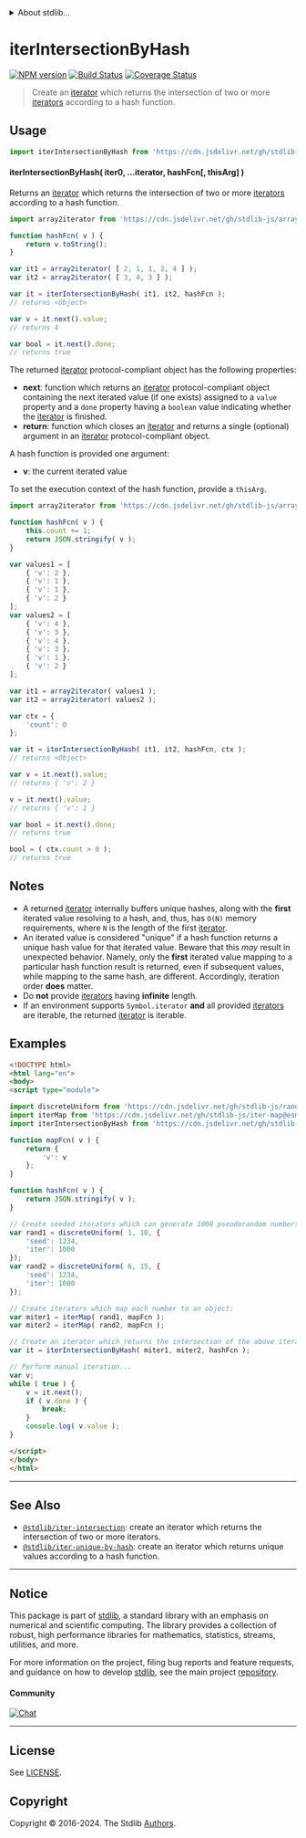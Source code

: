 <!--

@license Apache-2.0

Copyright (c) 2019 The Stdlib Authors.

Licensed under the Apache License, Version 2.0 (the "License");
you may not use this file except in compliance with the License.
You may obtain a copy of the License at

   http://www.apache.org/licenses/LICENSE-2.0

Unless required by applicable law or agreed to in writing, software
distributed under the License is distributed on an "AS IS" BASIS,
WITHOUT WARRANTIES OR CONDITIONS OF ANY KIND, either express or implied.
See the License for the specific language governing permissions and
limitations under the License.

-->


<details>
  <summary>
    About stdlib...
  </summary>
  <p>We believe in a future in which the web is a preferred environment for numerical computation. To help realize this future, we've built stdlib. stdlib is a standard library, with an emphasis on numerical and scientific computation, written in JavaScript (and C) for execution in browsers and in Node.js.</p>
  <p>The library is fully decomposable, being architected in such a way that you can swap out and mix and match APIs and functionality to cater to your exact preferences and use cases.</p>
  <p>When you use stdlib, you can be absolutely certain that you are using the most thorough, rigorous, well-written, studied, documented, tested, measured, and high-quality code out there.</p>
  <p>To join us in bringing numerical computing to the web, get started by checking us out on <a href="https://github.com/stdlib-js/stdlib">GitHub</a>, and please consider <a href="https://opencollective.com/stdlib">financially supporting stdlib</a>. We greatly appreciate your continued support!</p>
</details>

# iterIntersectionByHash

[![NPM version][npm-image]][npm-url] [![Build Status][test-image]][test-url] [![Coverage Status][coverage-image]][coverage-url] <!-- [![dependencies][dependencies-image]][dependencies-url] -->

> Create an [iterator][mdn-iterator-protocol] which returns the intersection of two or more [iterators][mdn-iterator-protocol] according to a hash function.

<!-- Section to include introductory text. Make sure to keep an empty line after the intro `section` element and another before the `/section` close. -->

<section class="intro">

</section>

<!-- /.intro -->

<!-- Package usage documentation. -->



<section class="usage">

## Usage

```javascript
import iterIntersectionByHash from 'https://cdn.jsdelivr.net/gh/stdlib-js/iter-intersection-by-hash@v0.2.1-esm/index.mjs';
```

#### iterIntersectionByHash( iter0, ...iterator, hashFcn\[, thisArg] )

Returns an [iterator][mdn-iterator-protocol] which returns the intersection of two or more [iterators][mdn-iterator-protocol] according to a hash function.

```javascript
import array2iterator from 'https://cdn.jsdelivr.net/gh/stdlib-js/array-to-iterator@esm/index.mjs';

function hashFcn( v ) {
    return v.toString();
}

var it1 = array2iterator( [ 2, 1, 1, 2, 4 ] );
var it2 = array2iterator( [ 3, 4, 3 ] );

var it = iterIntersectionByHash( it1, it2, hashFcn );
// returns <Object>

var v = it.next().value;
// returns 4

var bool = it.next().done;
// returns true
```

The returned [iterator][mdn-iterator-protocol] protocol-compliant object has the following properties:

-   **next**: function which returns an [iterator][mdn-iterator-protocol] protocol-compliant object containing the next iterated value (if one exists) assigned to a `value` property and a `done` property having a `boolean` value indicating whether the [iterator][mdn-iterator-protocol] is finished.
-   **return**: function which closes an [iterator][mdn-iterator-protocol] and returns a single (optional) argument in an [iterator][mdn-iterator-protocol] protocol-compliant object.

A hash function is provided one argument:

-   **v**: the current iterated value

To set the execution context of the hash function, provide a `thisArg`.

<!-- eslint-disable object-curly-newline -->

```javascript
import array2iterator from 'https://cdn.jsdelivr.net/gh/stdlib-js/array-to-iterator@esm/index.mjs';

function hashFcn( v ) {
    this.count += 1;
    return JSON.stringify( v );
}

var values1 = [
    { 'v': 2 },
    { 'v': 1 },
    { 'v': 1 },
    { 'v': 2 }
];
var values2 = [
    { 'v': 4 },
    { 'v': 3 },
    { 'v': 4 },
    { 'v': 3 },
    { 'v': 1 },
    { 'v': 2 }
];

var it1 = array2iterator( values1 );
var it2 = array2iterator( values2 );

var ctx = {
    'count': 0
};

var it = iterIntersectionByHash( it1, it2, hashFcn, ctx );
// returns <Object>

var v = it.next().value;
// returns { 'v': 2 }

v = it.next().value;
// returns { 'v': 1 }

var bool = it.next().done;
// returns true

bool = ( ctx.count > 0 );
// returns true
```

</section>

<!-- /.usage -->

<!-- Package usage notes. Make sure to keep an empty line after the `section` element and another before the `/section` close. -->

<section class="notes">

## Notes

-   A returned [iterator][mdn-iterator-protocol] internally buffers unique hashes, along with the **first** iterated value resolving to a hash, and, thus, has `O(N)` memory requirements, where `N` is the length of the first [iterator][mdn-iterator-protocol].
-   An iterated value is considered "unique" if a hash function returns a unique hash value for that iterated value. Beware that this _may_ result in unexpected behavior. Namely, only the **first** iterated value mapping to a particular hash function result is returned, even if subsequent values, while mapping to the same hash, are different. Accordingly, iteration order **does** matter.
-   Do **not** provide [iterators][mdn-iterator-protocol] having **infinite** length.
-   If an environment supports `Symbol.iterator` **and** all provided [iterators][mdn-iterator-protocol] are iterable, the returned [iterator][mdn-iterator-protocol] is iterable.

</section>

<!-- /.notes -->

<!-- Package usage examples. -->

<section class="examples">

## Examples

<!-- eslint no-undef: "error" -->

```html
<!DOCTYPE html>
<html lang="en">
<body>
<script type="module">

import discreteUniform from 'https://cdn.jsdelivr.net/gh/stdlib-js/random-iter-discrete-uniform@esm/index.mjs';
import iterMap from 'https://cdn.jsdelivr.net/gh/stdlib-js/iter-map@esm/index.mjs';
import iterIntersectionByHash from 'https://cdn.jsdelivr.net/gh/stdlib-js/iter-intersection-by-hash@v0.2.1-esm/index.mjs';

function mapFcn( v ) {
    return {
        'v': v
    };
}

function hashFcn( v ) {
    return JSON.stringify( v );
}

// Create seeded iterators which can generate 1000 pseudorandom numbers:
var rand1 = discreteUniform( 1, 10, {
    'seed': 1234,
    'iter': 1000
});
var rand2 = discreteUniform( 6, 15, {
    'seed': 1234,
    'iter': 1000
});

// Create iterators which map each number to an object:
var miter1 = iterMap( rand1, mapFcn );
var miter2 = iterMap( rand2, mapFcn );

// Create an iterator which returns the intersection of the above iterators:
var it = iterIntersectionByHash( miter1, miter2, hashFcn );

// Perform manual iteration...
var v;
while ( true ) {
    v = it.next();
    if ( v.done ) {
        break;
    }
    console.log( v.value );
}

</script>
</body>
</html>
```

</section>

<!-- /.examples -->

<!-- Section to include cited references. If references are included, add a horizontal rule *before* the section. Make sure to keep an empty line after the `section` element and another before the `/section` close. -->

<section class="references">

</section>

<!-- /.references -->

<!-- Section for related `stdlib` packages. Do not manually edit this section, as it is automatically populated. -->

<section class="related">

* * *

## See Also

-   <span class="package-name">[`@stdlib/iter-intersection`][@stdlib/iter/intersection]</span><span class="delimiter">: </span><span class="description">create an iterator which returns the intersection of two or more iterators.</span>
-   <span class="package-name">[`@stdlib/iter-unique-by-hash`][@stdlib/iter/unique-by-hash]</span><span class="delimiter">: </span><span class="description">create an iterator which returns unique values according to a hash function.</span>

</section>

<!-- /.related -->

<!-- Section for all links. Make sure to keep an empty line after the `section` element and another before the `/section` close. -->


<section class="main-repo" >

* * *

## Notice

This package is part of [stdlib][stdlib], a standard library with an emphasis on numerical and scientific computing. The library provides a collection of robust, high performance libraries for mathematics, statistics, streams, utilities, and more.

For more information on the project, filing bug reports and feature requests, and guidance on how to develop [stdlib][stdlib], see the main project [repository][stdlib].

#### Community

[![Chat][chat-image]][chat-url]

---

## License

See [LICENSE][stdlib-license].


## Copyright

Copyright &copy; 2016-2024. The Stdlib [Authors][stdlib-authors].

</section>

<!-- /.stdlib -->

<!-- Section for all links. Make sure to keep an empty line after the `section` element and another before the `/section` close. -->

<section class="links">

[npm-image]: http://img.shields.io/npm/v/@stdlib/iter-intersection-by-hash.svg
[npm-url]: https://npmjs.org/package/@stdlib/iter-intersection-by-hash

[test-image]: https://github.com/stdlib-js/iter-intersection-by-hash/actions/workflows/test.yml/badge.svg?branch=v0.2.1
[test-url]: https://github.com/stdlib-js/iter-intersection-by-hash/actions/workflows/test.yml?query=branch:v0.2.1

[coverage-image]: https://img.shields.io/codecov/c/github/stdlib-js/iter-intersection-by-hash/main.svg
[coverage-url]: https://codecov.io/github/stdlib-js/iter-intersection-by-hash?branch=main

<!--

[dependencies-image]: https://img.shields.io/david/stdlib-js/iter-intersection-by-hash.svg
[dependencies-url]: https://david-dm.org/stdlib-js/iter-intersection-by-hash/main

-->

[chat-image]: https://img.shields.io/gitter/room/stdlib-js/stdlib.svg
[chat-url]: https://app.gitter.im/#/room/#stdlib-js_stdlib:gitter.im

[stdlib]: https://github.com/stdlib-js/stdlib

[stdlib-authors]: https://github.com/stdlib-js/stdlib/graphs/contributors

[umd]: https://github.com/umdjs/umd
[es-module]: https://developer.mozilla.org/en-US/docs/Web/JavaScript/Guide/Modules

[deno-url]: https://github.com/stdlib-js/iter-intersection-by-hash/tree/deno
[deno-readme]: https://github.com/stdlib-js/iter-intersection-by-hash/blob/deno/README.md
[umd-url]: https://github.com/stdlib-js/iter-intersection-by-hash/tree/umd
[umd-readme]: https://github.com/stdlib-js/iter-intersection-by-hash/blob/umd/README.md
[esm-url]: https://github.com/stdlib-js/iter-intersection-by-hash/tree/esm
[esm-readme]: https://github.com/stdlib-js/iter-intersection-by-hash/blob/esm/README.md
[branches-url]: https://github.com/stdlib-js/iter-intersection-by-hash/blob/main/branches.md

[stdlib-license]: https://raw.githubusercontent.com/stdlib-js/iter-intersection-by-hash/main/LICENSE

[mdn-iterator-protocol]: https://developer.mozilla.org/en-US/docs/Web/JavaScript/Reference/Iteration_protocols#The_iterator_protocol

<!-- <related-links> -->

[@stdlib/iter/intersection]: https://github.com/stdlib-js/iter-intersection/tree/esm

[@stdlib/iter/unique-by-hash]: https://github.com/stdlib-js/iter-unique-by-hash/tree/esm

<!-- </related-links> -->

</section>

<!-- /.links -->
